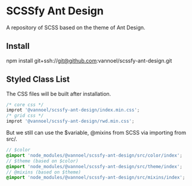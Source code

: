 # SCSSfy Ant Design

A repository of SCSS based on the theme of Ant Design.

## Install

npm install git+ssh://git@github.com:vannoel/scssfy-ant-design.git

## Styled Class List

The CSS files will be built after installation.

```js
/* core css */
improt '@vannoel/scssfy-ant-design/index.min.css';
/* grid css */
improt '@vannoel/scssfy-ant-design/rwd.min.css';
```

But we still can use the \$variable, @mixins from SCSS via importing from src/.

```scss
// $color
@import 'node_modules/@vannoel/scssfy-ant-design/src/color/index';
// $theme (based on $color)
@import 'node_modules/@vannoel/scssfy-ant-design/src/theme/index';
// @mixins (based on $theme)
@import 'node_modules/@vannoel/scssfy-ant-design/src/mixins/index';
```
